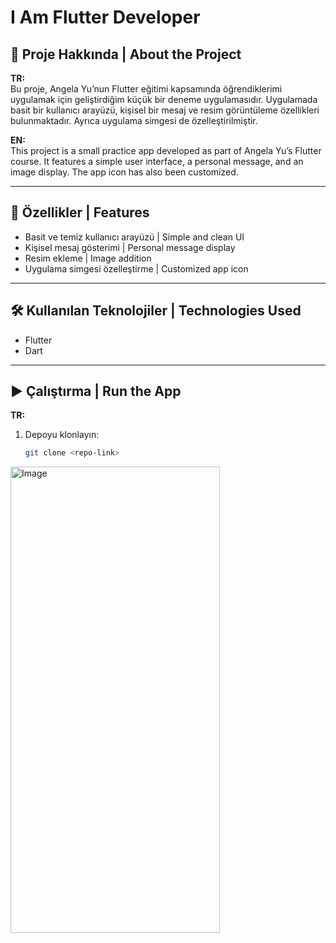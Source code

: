# I Am Flutter Developer  

## 📌 Proje Hakkında | About the Project  

**TR:**  
Bu proje, Angela Yu’nun Flutter eğitimi kapsamında öğrendiklerimi uygulamak için geliştirdiğim küçük bir deneme uygulamasıdır. Uygulamada basit bir kullanıcı arayüzü, kişisel bir mesaj ve resim görüntüleme özellikleri bulunmaktadır. Ayrıca uygulama simgesi de özelleştirilmiştir.  

**EN:**  
This project is a small practice app developed as part of Angela Yu’s Flutter course. It features a simple user interface, a personal message, and an image display. The app icon has also been customized.  

---

## 🚀 Özellikler | Features  

- Basit ve temiz kullanıcı arayüzü | Simple and clean UI  
- Kişisel mesaj gösterimi | Personal message display  
- Resim ekleme | Image addition  
- Uygulama simgesi özelleştirme | Customized app icon  

---

## 🛠 Kullanılan Teknolojiler | Technologies Used  

- Flutter  
- Dart  

---

## ▶️ Çalıştırma | Run the App  

**TR:**  
1. Depoyu klonlayın:  
   ```bash
   git clone <repo-link>

<img width="335" height="746" alt="Image" src="https://github.com/user-attachments/assets/822ef126-93b7-459d-99b9-a560e1d9f02e" />
